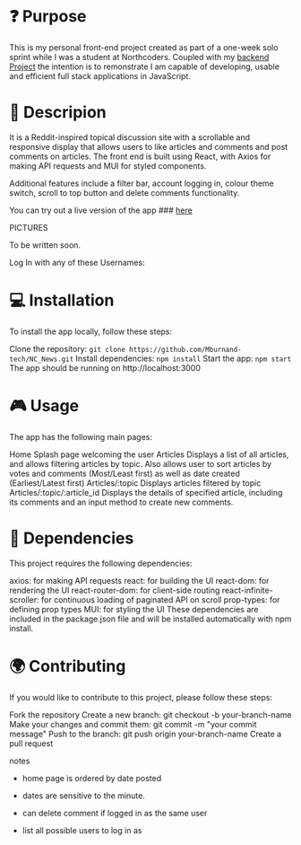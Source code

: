 # :question: Purpose

This is my personal front-end project created as part of a one-week solo sprint while I was a student at Northcoders. Coupled with my [backend Project](https://github.com/Mburnand-tech/News_Server) the intention is to remonstrate I am capable of developing, usable and efficient full stack applications in JavaScript. 

# :microphone: Descripion
  
It is a Reddit-inspired topical discussion site with a scrollable and responsive display that allows users to like articles and comments and post comments on articles. The front end is built using React, with Axios for making API requests and MUI for styled components. 
  
Additional features include a filter bar, account logging in, colour theme switch, scroll to top button and delete comments functionality.


You can try out a live version of the app ### [here](https://burnet-news.netlify.app/)

PICTURES

To be written soon.

  
Log In with any of these Usernames:

# :computer: Installation
  
To install the app locally, follow these steps:

Clone the repository: `git clone https://github.com/Mburnand-tech/NC_News.git`
Install dependencies: `npm install`
Start the app: `npm start`
The app should be running on http://localhost:3000

# :video_game: Usage
  
The app has the following main pages:

Home Splash page welcoming the user
Articles Displays a list of all articles, and allows filtering articles by topic. Also allows user to sort articles by votes and comments (Most/Least first) as well as date created (Earliest/Latest first)
Articles/:topic Displays articles filtered by topic
Articles/:topic/:article_id Displays the details of specified article, including its comments and an input method to create new comments.
  
# :electric_plug: Dependencies
  
This project requires the following dependencies:

axios: for making API requests
react: for building the UI
react-dom: for rendering the UI
react-router-dom: for client-side routing
react-infinite-scroller: for continuous loading of paginated API on scroll
prop-types: for defining prop types
MUI: for styling the UI
These dependencies are included in the package.json file and will be installed automatically with npm install.

# :earth_africa: Contributing
  
If you would like to contribute to this project, please follow these steps:

Fork the repository
Create a new branch: git checkout -b your-branch-name
Make your changes and commit them: git commit -m "your commit message"
Push to the branch: git push origin your-branch-name
Create a pull request

notes

- home page is ordered by date posted

- dates are sensitive to the minute. 

- can delete comment if logged in as the same user

- list all possible users to log in as 




